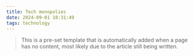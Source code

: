 ```yaml
---
title: Tech monopolies
date: 2024-09-01 18:31:49
tags: technology
---
```


> This is a pre-set template that is automatically added when a page has no content, most likely due to the article still being written.
